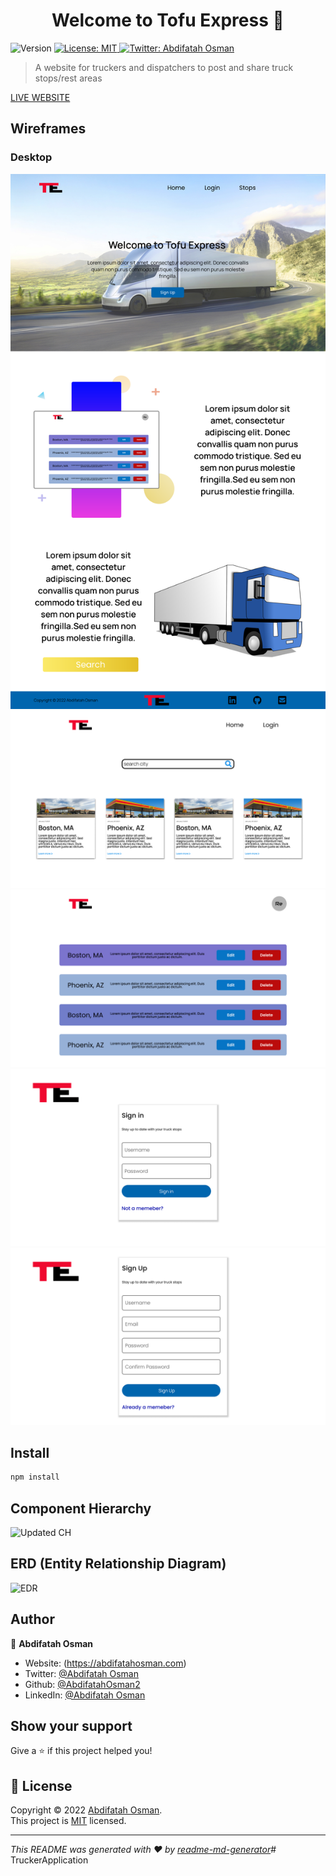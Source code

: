 <h1 align="center">Welcome to Tofu Express 👋</h1>
<p>
  <img alt="Version" src="https://img.shields.io/badge/version-0.1.1-blue.svg?cacheSeconds=2592000" />
  <a href="https://github.com/git/git-scm.com/blob/main/MIT-LICENSE.txt" target="_blank">
    <img alt="License: MIT" src="https://img.shields.io/badge/License-MIT-yellow.svg" />
  </a>
  <a href="https://twitter.com/Abdifatah Osman" target="_blank">
    <img alt="Twitter: Abdifatah Osman" src="https://img.shields.io/twitter/follow/omarosman258.svg?style=social" />
  </a>
</p>

> A website for truckers and dispatchers to post and share truck stops/rest areas

[LIVE WEBSITE](https://truckerapp.netlify.app/)
## Wireframes

### Desktop
<img src="./Assets/landing (1).png"/>
<img src="./Assets/Posts-Paage.png"/>
<img src="./Assets/Profile-Page (1).png"/>
<img src="./Assets/Login.png"/>
<img src="./Assets/SignUp.png"/>

## Install

```sh
npm install 
```

## Component Hierarchy

![Updated CH](https://user-images.githubusercontent.com/88213280/139736129-b46fef68-d258-4a73-b7d3-cf0e51f40546.jpg)
## ERD (Entity Relationship Diagram)

![EDR](https://user-images.githubusercontent.com/88213280/139736088-40abdb6a-69e4-4a98-9be4-6deb7ad8369f.jpg)

## Author

👤 **Abdifatah Osman**

* Website: (https://abdifatahosman.com)
* Twitter: [@Abdifatah Osman](https://twitter.com/omarosman258)
* Github: [@AbdifatahOsman2](https://github.com/AbdifatahOsman2)
* LinkedIn: [@Abdifatah Osman](https://linkedin.com/in/abdifatahothman)

## Show your support

Give a ⭐️ if this project helped you!

## 📝 License

Copyright © 2022 [Abdifatah Osman](https://github.com/AbdifatahOsman2).<br />
This project is [MIT](https://github.com/git/git-scm.com/blob/main/MIT-LICENSE.txt) licensed.

***
_This README was generated with ❤️ by [readme-md-generator](https://github.com/kefranabg/readme-md-generator)_# TruckerApplication

